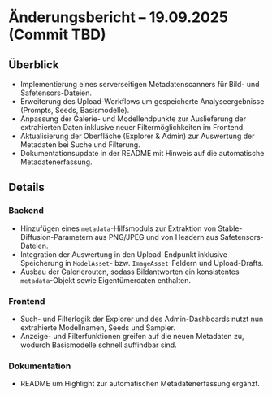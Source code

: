 # Änderungsbericht – 19.09.2025 (Commit TBD)

## Überblick
- Implementierung eines serverseitigen Metadatenscanners für Bild- und Safetensors-Dateien.
- Erweiterung des Upload-Workflows um gespeicherte Analyseergebnisse (Prompts, Seeds, Basismodelle).
- Anpassung der Galerie- und Modellendpunkte zur Auslieferung der extrahierten Daten inklusive neuer Filtermöglichkeiten im Frontend.
- Aktualisierung der Oberfläche (Explorer & Admin) zur Auswertung der Metadaten bei Suche und Filterung.
- Dokumentationsupdate in der README mit Hinweis auf die automatische Metadatenerfassung.

## Details
### Backend
- Hinzufügen eines `metadata`-Hilfsmoduls zur Extraktion von Stable-Diffusion-Parametern aus PNG/JPEG und von Headern aus Safetensors-Dateien.
- Integration der Auswertung in den Upload-Endpunkt inklusive Speicherung in `ModelAsset`- bzw. `ImageAsset`-Feldern und Upload-Drafts.
- Ausbau der Galerierouten, sodass Bildantworten ein konsistentes `metadata`-Objekt sowie Eigentümerdaten enthalten.

### Frontend
- Such- und Filterlogik der Explorer und des Admin-Dashboards nutzt nun extrahierte Modellnamen, Seeds und Sampler.
- Anzeige- und Filterfunktionen greifen auf die neuen Metadaten zu, wodurch Basismodelle schnell auffindbar sind.

### Dokumentation
- README um Highlight zur automatischen Metadatenerfassung ergänzt.
